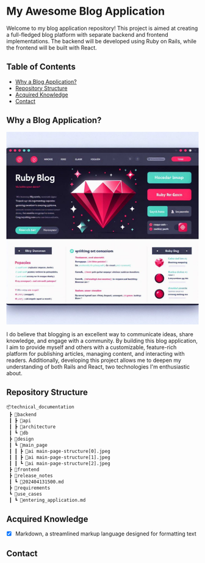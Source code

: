 # My Awesome Blog Application

Welcome to my blog application repository! This project is aimed at creating a full-fledged blog platform with separate backend and frontend implementations. The backend will be developed using Ruby on Rails, while the frontend will be built with React.

## Table of Contents

- [Why a Blog Application?](#why-a-blog-application)
- [Repository Structure](#repository-structure)
- [Acquired Knowledge](#acquired-knowledge)
- [Contact](#acquired-knowledge)

## Why a Blog Application?

![Image](./technical_documentation/design/main_page/ai%20main-page-structure[0].jpeg)

I do believe that blogging is an excellent way to communicate ideas, share knowledge, and engage with a community. By building this blog application, I aim to provide myself and others with a customizable, feature-rich platform for publishing articles, managing content, and interacting with readers. Additionally, developing this project allows me to deepen my understanding of both Rails and React, two technologies I'm enthusiastic about.

## Repository Structure

```
📦technical_documentation
 ┣ 📂backend
 ┃ ┣ 📂api
 ┃ ┣ 📂architecture
 ┃ ┗ 📂db
 ┣ 📂design
 ┃ ┗ 📂main_page
 ┃ ┃ ┣ 📜ai main-page-structure[0].jpeg
 ┃ ┃ ┣ 📜ai main-page-structure[1].jpeg
 ┃ ┃ ┗ 📜ai main-page-structure[2].jpeg
 ┣ 📂frontend
 ┣ 📂release_notes
 ┃ ┗ 📜202404131500.md
 ┣ 📂requirements
 ┗ 📂use_cases
 ┃ ┗ 📜entering_application.md
 ```

## Acquired Knowledge

- [x] Markdown, a streamlined markup language designed for formatting text

[Git Flow]: #
[Business Analyze (srs, prototytping, scenarios & use cases)]: #
[Docker]: #
[Docker Compose]: #
[CI/CD Pipeline]: #
[Authentication Mechanisms]: #
[Deployment]: #
[React]: #

## Contact
